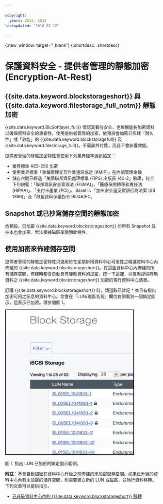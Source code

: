 ```yaml
---

copyright:
  years: 2014, 2018
lastupdated: "2018-02-12"

---
```

{:new_window: target="_blank"}
{:shortdesc: .shortdesc}

# 保護資料安全 - 提供者管理的靜態加密 (Encryption-At-Rest)

## {{site.data.keyword.blockstorageshort}} 與 {{site.data.keyword.filestorage_full_notm}} 靜態加密 

{{site.data.keyword.BluSoftlayer_full}} 很認真看待安全，也瞭解能夠加密資料以確保資料安全的重要性。使用提供者管理的加密，依預設會加密已佈建「耐久性」或「效能」的 {{site.data.keyword.blockstoragefull}} 及 {{site.data.keyword.filestorage_full}}，不需額外付費，而且不會影響效能。

提供者管理的靜態加密特性會使用下列業界標準通訊協定：

* 業界標準 AES-256 加密
* 使用業界標準「金鑰管理交互作業通訊協定 (KMIP)」在內部管理金鑰
* 儲存空間已經過「美國聯邦資訊處理標準 (FIPS) 出版品 140-2」驗證，符合下列規範：「聯邦資訊安全管理法 (FISMA)」、「醫療保險轉移和責任法 (HIPAA)」、「支付卡產業 (PCI)」、Basel II、「加州安全違反資訊行為法案 (SB 1386)」及「歐盟資料保護指令 95/46/EC」

## Snapshot 或已抄寫儲存空間的靜態加密  

依預設，已加密 {{site.data.keyword.blockstorageshort}} 的所有 Snapshot 及抄本也會加密。無法根據磁區來關閉此特性。

## 使用加密來佈建儲存空間

提供者管理的靜態加密特性只適用於在定期新增資料中心可用性之精選資料中心內佈建的 {{site.data.keyword.blockstorageshort}}。在這些資料中心內佈建的所有儲存空間，佈建時都會自動具有靜態資料的加密。按一下[這裡](new-ibm-block-and-file-storage-location-and-features.html)，以查看提供靜態資料之 {{site.data.keyword.blockstorageshort}} 加密的現行資料中心清單。

訂購 {{site.data.keyword.blockstorageshort}} 時，請選取已註記 * 並且有指出加密可用之訊息的資料中心。您會在「LUN/磁區名稱」欄位右側看到一個鎖定圖示，這表示已加密。請參閱圖 1。

![鎖定圖示表示 LUN 已加密](/images/encryptedstorage.png)
<caption>圖 1. 指出 LUN 已加密的鎖定圖示範例。</caption>



**附註**：**不**會自動加密在資料中心升級之前佈建的未加密儲存空間。如果已升級的資料中心內有未加密的儲存空間，則需要建立新的 LUN 或磁區，並執行資料移轉。下列文章可以提供指引。

* [已升級資料中心內的 {{site.data.keyword.blockstorageshort}} 移轉](migrate-block-storage-encrypted-block-storage.html)
